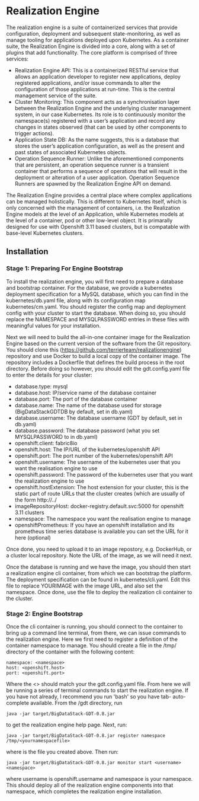 # Realization Engine

The realization engine is a suite of containerized services that provide configuration, deployment and subsequent state-monitoring, as well as manage tooling for applications deployed upon Kubernetes. As a container suite, the Realization Engine is divided into a core, along with a set of plugins that add functionality. The core platform is comprised of three services: 

 * Realization Engine API: This is a containerized RESTful service that allows an application developer to register new applications, deploy registered applications, and/or issue commands to alter the configuration of those applications at run-time. This is the central management service of the suite.
 * Cluster Monitoring: This component acts as a synchronisation layer between the Realization Engine and the underlying cluster management system, in our case Kubernetes. Its role is to continuously monitor the namespace(s) registered with a user’s application and record any changes in states observed (that can be used by other components to trigger actions).
 * Application State DB: As the name suggests, this is a database that stores the user’s application configuration, as well as the present and past states of associated Kubernetes objects. 
 * Operation Sequence Runner: Unlike the aforementioned components that are persistent, an operation sequence runner is a transient container that performs a sequence of operations that will result in the deployment or alteration of a user application. Operation Sequence Runners are spawned by the Realization Engine API on demand.

The Realization Engine provides a central place where complex applications can be managed holistically. This is different to Kubernetes itself, which is only concerned with the management of containers, i.e. the Realization Engine models at the level of an Application, while Kubernetes models at the level of a container, pod or other low-level object. It is primarally designed for use with Openshift 3.11 based clusters, but is compatable with base-level Kubernetes clusters.

## Installation

### Stage 1: Preparing For Engine Bootstrap
To install the realization engine, you will first need to prepare a database and bootstrap container. For the database, we provide a kubernetes deployment specification for a MySQL database, which you can find in the kubernetes/db.yaml file, along with its configuration map kubernetes/cm.yaml. You should register the config map and deployment config with your cluster to start the database. When doing so, you should replace the NAMESPACE and MYSQLPASSWORD entries in these files with meaningful values for your installation. 

Next we will need to build the all-in-one container image for the Realization Engine based on the current version of the software from the Git repository. You should clone this (https://github.com/terrierteam/realizationengine) repository and use Docker to build a local copy of the container image. The repository includes a Dockerfile that defines the build process in the root directory. Before doing so however, you should edit the gdt.config.yaml file to enter the details for your cluster:
 * database.type: mysql
 * database.host: IP/service name of the database container
 * database.port: The port of the database container
 * database.name: The name of the database used for storage (BigDataStackGDTDB by default, set in db.yaml)
 * database.username: The database username (GDT by default, set in db.yaml)
 * database.password: The database password (what you set MYSQLPASSWORD to in db.yaml)
 * openshift.client: fabric8io
 * openshift.host: The IP/URL of the kubernetes/openshift API
 * openshift.port: The port number of the kubernetes/openshift API
 * openshift.username: The username of the kubernetes user that you want the realisation engine to use
 * openshift.password: The password of the kubernetes user that you want the realization engine to use
 * openshift.hostExtension: The host extension for your cluster, this is the static part of route URLs that the cluster creates (which are usually of the form http://<routename>.<namespace>.<hostExtension>/
 * imageRepositoryHost: docker-registry.default.svc:5000 for openshift 3.11 clusters
 * namespace: The namespace you want the realisation engine to manage
 * openshiftPrometheus: If you have an openshift installation and its prometheus time series database is available you can set the URL for it here (optional)

Once done, you need to upload it to an image repostory, e.g. DockerHub, or a cluster local repository. Note the URL of the image, as we will need it next.

Once the database is running and we have the image, you should then start a realization engine cli container, from which we can bootstrap the platform. The deployment specification can be found in kubernetes/cli.yaml. Edit this file to replace YOURIMAGE with the image URL, and also set the namespace. Once done, use the file to deploy the realization cli container to the cluster.

### Stage 2: Engine Bootstrap
Once the cli container is running, you should connect to the container to bring up a command line terminal, from there, we can issue commands to the realization engine. Here we first need to register a definition of the container namespace to manage. You should create a file in the /tmp/ directory of the container with the following content:

```
namespace: <namespace>
host: <openshift.host>
port: <openshift.port>
```

Where the <> should match your the gdt.config.yaml file. From here we will be running a series of terminal commands to start the realization engine. If you have not already, I recommend you run 'bash' so you have tab- auto-complete available. From the /gdt directory, run 

```
java -jar target/BigDataStack-GDT-0.8.jar
```

to get the realization engine help page. Next, run:

```
java -jar target/BigDataStack-GDT-0.8.jar register namespace /tmp/<yournamespacefile>
```

where <yournamespacefile> is the file you created above. Then run:

```
java -jar target/BigDataStack-GDT-0.8.jar monitor start <username> <namespace>
```

where username is openshift.username and namespace is your namespace. This should deploy all of the realization engine components into that namespace, which completes the realization engine installation.

